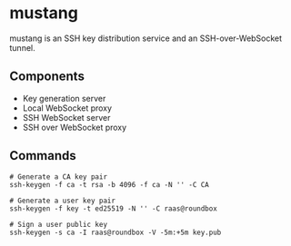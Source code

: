 # mustang

mustang is an SSH key distribution service and an SSH-over-WebSocket tunnel.

## Components

- Key generation server
- Local WebSocket proxy
- SSH WebSocket server
- SSH over WebSocket proxy

## Commands

```shell
# Generate a CA key pair
ssh-keygen -f ca -t rsa -b 4096 -f ca -N '' -C CA

# Generate a user key pair
ssh-keygen -f key -t ed25519 -N '' -C raas@roundbox

# Sign a user public key
ssh-keygen -s ca -I raas@roundbox -V -5m:+5m key.pub
```

